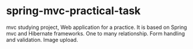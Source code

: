 # spring-mvc-practical-task
mvc studying project,
Web application for a practice.
It is based on Spring mvc and Hibernate frameworks.
One to many relationship.
Form handling and validation.
Image upload.


